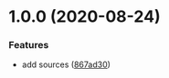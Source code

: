 # 1.0.0 (2020-08-24)


### Features

* add sources ([867ad30](https://github.com/satoruk/action-prepare/commit/867ad301f989b2776cdc67080fe0766bedc81e7c))

